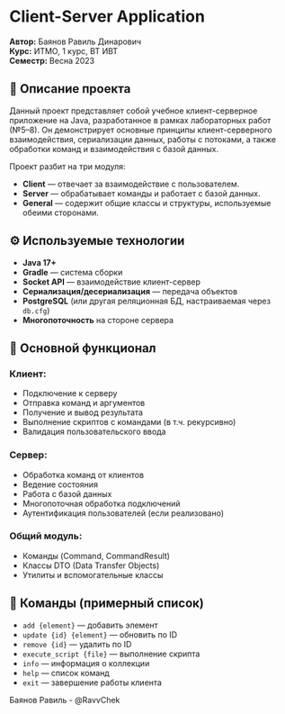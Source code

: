 # Client-Server Application

**Автор:** Баянов Равиль Динарович  
**Курс:** ИТМО, 1 курс, ВТ ИВТ  
**Семестр:** Весна 2023

## 📌 Описание проекта

Данный проект представляет собой учебное клиент-серверное приложение на Java, разработанное в рамках лабораторных работ (№5–8). Он демонстрирует основные принципы клиент-серверного взаимодействия, сериализации данных, работы с потоками, а также обработки команд и взаимодействия с базой данных.

Проект разбит на три модуля:

- **Client** — отвечает за взаимодействие с пользователем.
- **Server** — обрабатывает команды и работает с базой данных.
- **General** — содержит общие классы и структуры, используемые обеими сторонами.

## ⚙️ Используемые технологии

- **Java 17+**
- **Gradle** — система сборки
- **Socket API** — взаимодействие клиент-сервер
- **Сериализация/десериализация** — передача объектов
- **PostgreSQL** (или другая реляционная БД, настраиваемая через `db.cfg`)
- **Многопоточность** на стороне сервера

## 🚀 Основной функционал

### Клиент:
- Подключение к серверу
- Отправка команд и аргументов
- Получение и вывод результата
- Выполнение скриптов с командами (в т.ч. рекурсивно)
- Валидация пользовательского ввода

### Сервер:
- Обработка команд от клиентов
- Ведение состояния
- Работа с базой данных
- Многопоточная обработка подключений
- Аутентификация пользователей (если реализовано)

### Общий модуль:
- Команды (Command, CommandResult)
- Классы DTO (Data Transfer Objects)
- Утилиты и вспомогательные классы

## 📂 Команды (примерный список)

- `add {element}` — добавить элемент
- `update {id} {element}` — обновить по ID
- `remove {id}` — удалить по ID
- `execute_script {file}` — выполнение скрипта
- `info` — информация о коллекции
- `help` — список команд
- `exit` — завершение работы клиента

Баянов Равиль - @RavvChek
